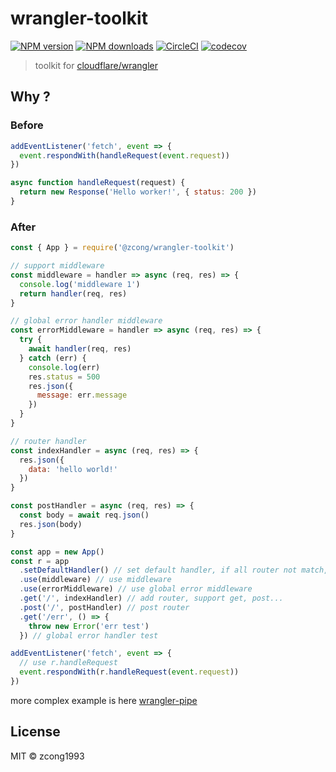 # wrangler-toolkit

[![NPM version](https://img.shields.io/npm/v/@zcong/wrangler-toolkit.svg?style=flat)](https://npmjs.com/package/@zcong/wrangler-toolkit) [![NPM downloads](https://img.shields.io/npm/dm/@zcong/wrangler-toolkit.svg?style=flat)](https://npmjs.com/package/@zcong/wrangler-toolkit) [![CircleCI](https://circleci.com/gh/zcong1993/wrangler-toolkit/tree/master.svg?style=shield)](https://circleci.com/gh/zcong1993/wrangler-toolkit/tree/master) [![codecov](https://codecov.io/gh/zcong1993/wrangler-toolkit/branch/master/graph/badge.svg)](https://codecov.io/gh/zcong1993/wrangler-toolkit)

> toolkit for [cloudflare/wrangler](https://github.com/cloudflare/wrangler)

## Why ?

### Before

```js
addEventListener('fetch', event => {
  event.respondWith(handleRequest(event.request))
})

async function handleRequest(request) {
  return new Response('Hello worker!', { status: 200 })
}
```

### After

```js
const { App } = require('@zcong/wrangler-toolkit')

// support middleware
const middleware = handler => async (req, res) => {
  console.log('middleware 1')
  return handler(req, res)
}

// global error handler middleware
const errorMiddleware = handler => async (req, res) => {
  try {
    await handler(req, res)
  } catch (err) {
    console.log(err)
    res.status = 500
    res.json({
      message: err.message
    })
  }
}

// router handler
const indexHandler = async (req, res) => {
  res.json({
    data: 'hello world!'
  })
}

const postHandler = async (req, res) => {
  const body = await req.json()
  res.json(body)
}

const app = new App()
const r = app
  .setDefaultHandler() // set default handler, if all router not match, default is 404 response
  .use(middleware) // use middleware
  .use(errorMiddleware) // use global error middleware
  .get('/', indexHandler) // add router, support get, post...
  .post('/', postHandler) // post router
  .get('/err', () => {
    throw new Error('err test')
  }) // global error handler test

addEventListener('fetch', event => {
  // use r.handleRequest
  event.respondWith(r.handleRequest(event.request))
})
```

more complex example is here [wrangler-pipe](https://github.com/zcong1993/wrangler-pipe)

## License

MIT &copy; zcong1993
